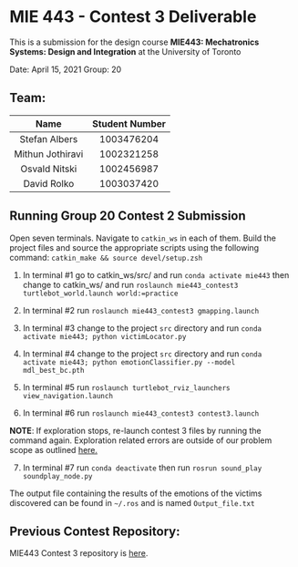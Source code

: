 # MIE 443 - Contest 3 Deliverable

This is a submission for the design course **MIE443: Mechatronics Systems: Design and Integration** at the University of Toronto

Date: April 15, 2021
Group: 20

## Team:

|       Name       | Student Number |
|:----------------:|:--------------:|
|   Stefan Albers  |   1003476204   |
| Mithun Jothiravi |   1002321258   |
|   Osvald Nitski  |   1002456987   |
|    David Rolko   |   1003037420   |


## Running Group 20 Contest 2 Submission

Open seven terminals. Navigate to `catkin_ws` in each of them. Build the project files and source the appropriate scripts using the following command: `catkin_make && source devel/setup.zsh`

1. In terminal #1 go to catkin_ws/src/ and run `conda activate mie443`
    then change to catkin_ws/ and run `roslaunch mie443_contest3 turtlebot_world.launch world:=practice`

2. In terminal #2 run `roslaunch mie443_contest3 gmapping.launch`

3. In terminal #3 change to the project `src` directory and run `conda activate mie443; python victimLocator.py`

4. In terminal #4 change to the project `src` directory and run `conda activate mie443; python emotionClassifier.py --model mdl_best_bc.pth`

5. In terminal #5 run `roslaunch turtlebot_rviz_launchers view_navigation.launch`

6. In terminal #6 run `roslaunch mie443_contest3 contest3.launch`

**NOTE**: If exploration stops, re-launch contest 3 files by running the command again. Exploration related errors are outside of our problem scope as outlined [here.](https://piazza.com/class/kja4nxl2z3c6n1?cid=165)

7. In terminal #7 run `conda deactivate` then run `rosrun sound_play soundplay_node.py`

The output file containing the results of the emotions of the victims discovered can be found in `~/.ros` and is named `Output_file.txt`

## Previous Contest Repository:

MIE443 Contest 3 repository is [here](https://github.com/OsvaldN/MIE443_Contest3).
